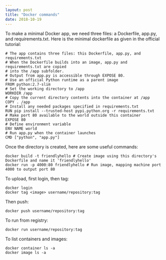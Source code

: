 ```yaml
---
layout: post
title: "Docker commands"
date: 2018-10-19
---
```


To make a minimal Docker app, we need three files: a Dockerfile, app.py, and requirements.txt. Here is the minimal dockerfile as given in the official tutorial:

	# The app contains three files: this Dockerfile, app.py, and requirements.txt
	# When the Dockerfile builds into an image, app.py and requirements.txt are copied 
	# into the /app subfolder. 
	# Output from app.py is accessible through EXPOSE 80. 
	# Use an official Python runtime as a parent image
	FROM python:2.7-slim
	# Set the working directory to /app
	WORKDIR /app
	# Copy the current directory contents into the container at /app
	COPY . /app
	# Install any needed packages specified in requirements.txt
	RUN pip install --trusted-host pypi.python.org -r requirements.txt
	# Make port 80 available to the world outside this container
	EXPOSE 80
	# Define environment variable
	ENV NAME world
	# Run app.py when the container launches
	CMD ["python", "app.py"]

Once the directory is created, here are some useful commands:

	docker build -t friendlyhello # Create image using this directory's Dockerfile and name it 'friendlyhello'
	docker run -p 4000:80 friendlyhello # Run image, mapping machine port 4000 to output port 80

To upload, first login, then tag:

	docker login
	docker tag <image> username/repository:tag

Then push:

	docker push username/repository:tag

To run from registry:

	docker run username/repository:tag

To list containers and images:

	docker container ls -a
	docker image ls -a

